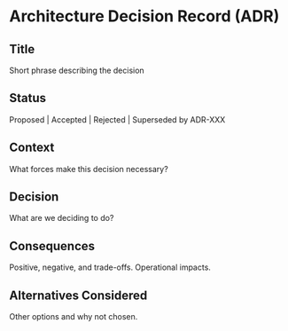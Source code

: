 # Architecture Decision Record (ADR)

## Title

Short phrase describing the decision

## Status

Proposed | Accepted | Rejected | Superseded by ADR-XXX

## Context

What forces make this decision necessary?

## Decision

What are we deciding to do?

## Consequences

Positive, negative, and trade-offs. Operational impacts.

## Alternatives Considered

Other options and why not chosen.
